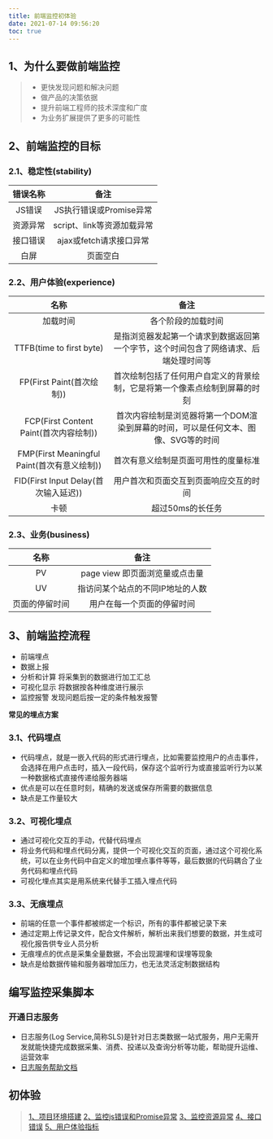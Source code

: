 ```yaml
---
title: 前端监控初体验
date: 2021-07-14 09:56:20
toc: true
---
```


## 1、为什么要做前端监控
>- 更快发现问题和解决问题
>- 做产品的决策依据
>- 提升前端工程师的技术深度和广度
>- 为业务扩展提供了更多的可能性

## 2、前端监控的目标
### 2.1、稳定性(stability)
| 错误名称 | 备注 |
|:-------:|:------:|
|JS错误|JS执行错误或Promise异常|
|资源异常|script、link等资源加载异常|
|接口错误|ajax或fetch请求接口异常|
|白屏|页面空白|

### 2.2、用户体验(experience)
| 名称 | 备注 |
|:-------:|:------:|
|加载时间|各个阶段的加载时间|
|TTFB(time to first byte)|是指浏览器发起第一个请求到数据返回第一个字节，这个时间包含了网络请求、后端处理时间等|
|FP(First Paint(首次绘制))|首次绘制包括了任何用户自定义的背景绘制，它是将第一个像素点绘制到屏幕的时刻|
|FCP(First Content Paint(首次内容绘制))|首次内容绘制是浏览器将第一个DOM渲染到屏幕的时间，可以是任何文本、图像、SVG等的时间|
|FMP(First Meaningful Paint(首次有意义绘制))|首次有意义绘制是页面可用性的度量标准|
|FID(First Input Delay(首次输入延迟))|用户首次和页面交互到页面响应交互的时间|
|卡顿|超过50ms的长任务|

### 2.3、业务(business)
| 名称 | 备注 |
|:-------:|:------:|
|PV|page view 即页面浏览量或点击量|
|UV|指访问某个站点的不同IP地址的人数|
|页面的停留时间|用户在每一个页面的停留时间|

## 3、前端监控流程
- 前端埋点
- 数据上报
- 分析和计算 将采集到的数据进行加工汇总
- 可视化显示 将数据按各种维度进行展示
- 监控报警 发现问题后按一定的条件触发报警

**常见的埋点方案**
### 3.1、代码埋点
- 代码埋点，就是一嵌入代码的形式进行埋点，比如需要监控用户的点击事件，会选择在用户点击时，插入一段代码，保存这个监听行为或直接监听行为以某一种数据格式直接传递给服务器端
- 优点是可以在任意时刻，精确的发送或保存所需要的数据信息
- 缺点是工作量较大

### 3.2、可视化埋点
- 通过可视化交互的手动，代替代码埋点
- 将业务代码和埋点代码分离，提供一个可视化交互的页面，通过这个可视化系统，可以在业务代码中自定义的增加埋点事件等等，最后数据的代码耦合了业务代码和埋点代码
- 可视化埋点其实是用系统来代替手工插入埋点代码

### 3.3、无痕埋点
- 前端的任意一个事件都被绑定一个标识，所有的事件都被记录下来
- 通过定期上传记录文件，配合文件解析，解析出来我们想要的数据，并生成可视化报告供专业人员分析
- 无痕埋点的优点是采集全量数据，不会出现漏埋和误埋等现象
- 缺点是给数据传输和服务器增加压力，也无法灵活定制数据结构

## 编写监控采集脚本
### 开通日志服务
- 日志服务(Log Service,简称SLS)是针对日志类数据一站式服务，用户无需开发就能快捷完成数据采集、消费、投递以及查询分析等功能，帮助提升运维、运营效率
- [日志服务帮助文档](https://help.aliyun.com/document_detail/120218.html?spm=5176.10695662.1996646101.searchclickresult.691155edXlZpaU)

## 初体验
>[1、项目环境搭建](/All/monitor/project/first "搭建环境")
>[2、监控js错误和Promise异常](/All/monitor/project/second "JS错误和promise异常")
>[3、监控资源异常](/All/monitor/project/third "资源异常")
>[4、接口错误](/All/monitor/project/four "接口错误")
>[5、用户体验指标](/All/monitor/project/five "用户体验指标")
